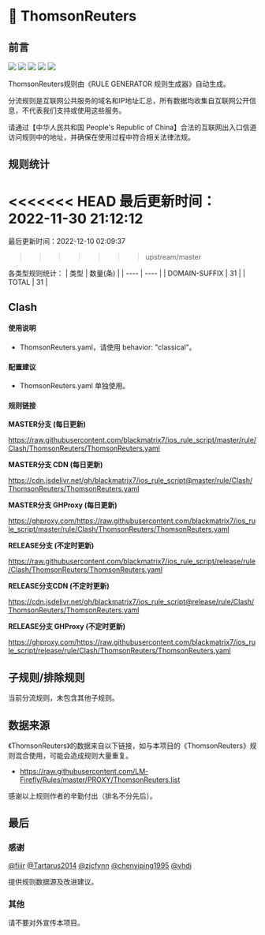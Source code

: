 # 🧸 ThomsonReuters

## 前言

![](https://shields.io/badge/-移除重复规则-ff69b4) ![](https://shields.io/badge/-DOMAIN与DOMAIN--SUFFIX合并-green) ![](https://shields.io/badge/-DOMAIN--SUFFIX间合并-critical) ![](https://shields.io/badge/-DOMAIN--SUFFIX与DOMAIN--KEYWORD合并-blue) ![](https://shields.io/badge/-IP--CIDR(6)合并-blueviolet) 

ThomsonReuters规则由《RULE GENERATOR 规则生成器》自动生成。

分流规则是互联网公共服务的域名和IP地址汇总，所有数据均收集自互联网公开信息，不代表我们支持或使用这些服务。

请通过【中华人民共和国 People's Republic of China】合法的互联网出入口信道访问规则中的地址，并确保在使用过程中符合相关法律法规。

## 规则统计

<<<<<<< HEAD
最后更新时间：2022-11-30 21:12:12
=======
最后更新时间：2022-12-10 02:09:37
>>>>>>> upstream/master

各类型规则统计：
| 类型 | 数量(条)  | 
| ---- | ----  |
| DOMAIN-SUFFIX | 31  | 
| TOTAL | 31  | 


## Clash 

#### 使用说明
- ThomsonReuters.yaml，请使用 behavior: "classical"。

#### 配置建议
- ThomsonReuters.yaml 单独使用。

#### 规则链接
**MASTER分支 (每日更新)**

https://raw.githubusercontent.com/blackmatrix7/ios_rule_script/master/rule/Clash/ThomsonReuters/ThomsonReuters.yaml

**MASTER分支 CDN (每日更新)**

https://cdn.jsdelivr.net/gh/blackmatrix7/ios_rule_script@master/rule/Clash/ThomsonReuters/ThomsonReuters.yaml

**MASTER分支 GHProxy (每日更新)**

https://ghproxy.com/https://raw.githubusercontent.com/blackmatrix7/ios_rule_script/master/rule/Clash/ThomsonReuters/ThomsonReuters.yaml

**RELEASE分支 (不定时更新)**

https://raw.githubusercontent.com/blackmatrix7/ios_rule_script/release/rule/Clash/ThomsonReuters/ThomsonReuters.yaml

**RELEASE分支CDN (不定时更新)**

https://cdn.jsdelivr.net/gh/blackmatrix7/ios_rule_script@release/rule/Clash/ThomsonReuters/ThomsonReuters.yaml

**RELEASE分支 GHProxy (不定时更新)**

https://ghproxy.com/https://raw.githubusercontent.com/blackmatrix7/ios_rule_script/release/rule/Clash/ThomsonReuters/ThomsonReuters.yaml

## 子规则/排除规则


当前分流规则，未包含其他子规则。

## 数据来源

《ThomsonReuters》的数据来自以下链接，如与本项目的《ThomsonReuters》规则混合使用，可能会造成规则大量重复。

- https://raw.githubusercontent.com/LM-Firefly/Rules/master/PROXY/ThomsonReuters.list


感谢以上规则作者的辛勤付出（排名不分先后）。

## 最后

### 感谢

[@fiiir](https://github.com/fiiir) [@Tartarus2014](https://github.com/Tartarus2014) [@zjcfynn](https://github.com/zjcfynn) [@chenyiping1995](https://github.com/chenyiping1995) [@vhdj](https://github.com/vhdj)

提供规则数据源及改进建议。

### 其他

请不要对外宣传本项目。